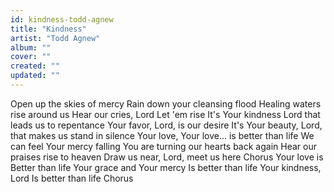 ```yaml
---
id: kindness-todd-agnew
title: "Kindness"
artist: "Todd Agnew"
album: ""
cover: ""
created: ""
updated: ""
---
```


Open up the skies of mercy
Rain down your cleansing flood
Healing waters rise around us
Hear our cries, Lord Let 'em rise
It's Your kindness Lord that leads us to repentance
Your favor, Lord, is our desire
It's Your beauty, Lord, that makes us stand in silence
Your love, Your love… is better than life
We can feel Your mercy falling
You are turning our hearts back again
Hear our praises rise to heaven
Draw us near, Lord, meet us here
Chorus
Your love is Better than life
Your grace and Your mercy Is better than life
Your kindness, Lord Is better than life
Chorus
